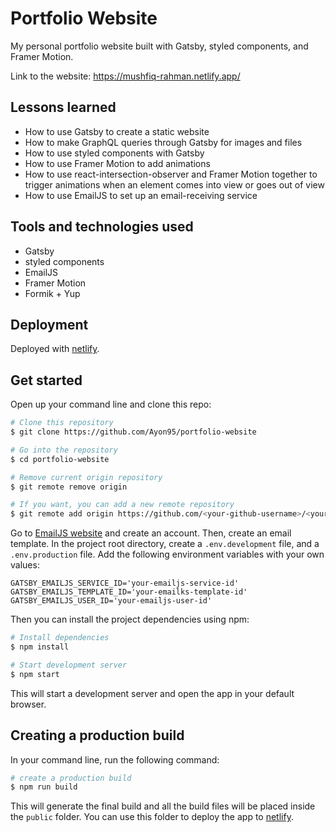 # Portfolio Website

My personal portfolio website built with Gatsby, styled components, and Framer Motion.

Link to the website: https://mushfiq-rahman.netlify.app/

## Lessons learned

- How to use Gatsby to create a static website
- How to make GraphQL queries through Gatsby for images and files
- How to use styled components with Gatsby
- How to use Framer Motion to add animations
- How to use react-intersection-observer and Framer Motion together to trigger animations when an element comes into view or goes out of view
- How to use EmailJS to set up an email-receiving service

## Tools and technologies used

- Gatsby
- styled components
- EmailJS
- Framer Motion
- Formik + Yup

## Deployment

Deployed with [netlify](https://netlify.com/).

## Get started

Open up your command line and clone this repo:

```bash
# Clone this repository
$ git clone https://github.com/Ayon95/portfolio-website

# Go into the repository
$ cd portfolio-website

# Remove current origin repository
$ git remote remove origin

# If you want, you can add a new remote repository
$ git remote add origin https://github.com/<your-github-username>/<your-repo-name>.git
```

Go to [EmailJS website](https://www.emailjs.com/) and create an account. Then, create an email template. In the project root directory, create a `.env.development` file, and a `.env.production` file. Add the following environment variables with your own values:

```dosini
GATSBY_EMAILJS_SERVICE_ID='your-emailjs-service-id'
GATSBY_EMAILJS_TEMPLATE_ID='your-emailks-template-id'
GATSBY_EMAILJS_USER_ID='your-emailjs-user-id'
```

Then you can install the project dependencies using npm:

```bash
# Install dependencies
$ npm install

# Start development server
$ npm start
```

This will start a development server and open the app in your default browser.

## Creating a production build

In your command line, run the following command:

```bash
# create a production build
$ npm run build
```

This will generate the final build and all the build files will be placed inside the `public` folder. You can use this folder to deploy the app to [netlify](https://netlify.com/).
